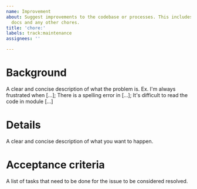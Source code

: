```yaml
---
name: Improvement
about: Suggest improvements to the codebase or processes. This includes refactoring,
  docs and any other chores.
title: 'chore:'
labels: track:maintenance
assignees: ''

---
```

# Background
A clear and concise description of what the problem is. Ex. I'm always frustrated when [...]; There is a spelling error in [...]; It's difficult to read the code in module [...]

# Details
A clear and concise description of what you want to happen.

# Acceptance criteria
A list of tasks that need to be done for the issue to be considered resolved.

